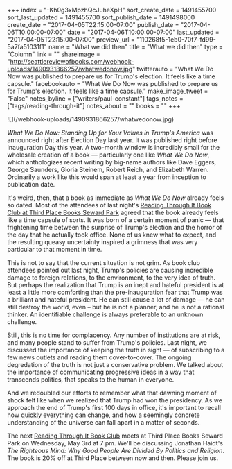 +++
index = "-Kh0g3xMpzhQcJuheXpH"
sort_create_date = 1491455700
sort_last_updated = 1491455700
sort_publish_date = 1491498000
create_date = "2017-04-05T22:15:00-07:00"
publish_date = "2017-04-06T10:00:00-07:00"
date = "2017-04-06T10:00:00-07:00"
last_updated = "2017-04-05T22:15:00-07:00"
preview_url = "110268f5-1eb0-70f7-fd99-5a7fa51031f1"
name = "What we did then"
title = "What we did then"
type = "Column"
link = ""
shareimage = "http://seattlereviewofbooks.com/webhook-uploads/1490931866257/whatwedonow.jpg"
twitterauto = "What We Do Now was published to prepare us for Trump's election. It feels like a time capsule."
facebookauto = "What We Do Now was published to prepare us for Trump's election. It feels like a time capsule."
make_image_tweet = "False"
notes_byline = ["writers/paul-constant"]
tags_notes = ["tags/reading-through-it"]
notes_about = ""
books = ""
+++
<p class="image-left">![](/webhook-uploads/1490931866257/whatwedonow.jpg)</p>

*What We Do Now: Standing Up for Your Values in Trump's America* was announced right after Election Day last year. It was published right before Inauguration Day this year. A two-month window is incredibly small for the wholesale creation of a book — particularly one like *What We Do Now*, which anthologizes recent writing by big-name authors like Dave Eggers, George Saunders, Gloria Steinem, Robert Reich, and Elizabeth Warren. Ordinarily a work like this would span at least a year from inception to publication date.

It's weird, then, that a book as immediate as *What We Do Now* already feels so dated. Most of the attendees of last night's [Reading Through It Book Club at Third Place Books Seward Park](https://www.facebook.com/groups/readingthroughit/) agreed that the book already feels like a time capsule of sorts. It was born of a certain moment of panic — that frightening time between the surprise of Trump's election and the horror of the day that he actually took office. None of us knew what to expect, and the resulting queasy uncertainty inspired a grimness that was very particular to that moment in time.

This is not to say that the current situation is not grim. As book club attendees pointed out last night, Trump's policies are causing incredible damage to foreign relations, to the environment, to the very idea of truth. But perhaps the realization that Trump is an inept and hateful president is at least a little more comforting than the pre-inauguration fear that Trump was a brilliant and hateful president. He can still cause a lot of damage — he can still destroy the world, even – but he is not a planner, and he is not a rational thinker. An identifiable challenge is always preferable to an unknown challenge.

Still, this is no time for complacency. Any number of institutions are at risk, and many people stand to suffer from Trump's policies. Last night, we discussed the importance of keeping the truth in sight — of subscribing to a few news outlets and reading them cover-to-cover. The ongoing degredation of the truth is not just a conservative problem. We talked about the importance of communicating progressive ideas in a way that transcends politics, that speaks to the human in everyone. 

And we redoubled our efforts to remember what that dawning moment of shock felt like when we realized that Trump had won the presidency. As we approach the end of Trump's first 100 days in office, it's important to recall how quickly everything can change, and how a seemingly concrete understanding of the universe can fall apart in a matter of seconds.

The next [Reading Through It Book Club](https://www.facebook.com/groups/readingthroughit/) meets at Third Place Books Seward Park on Wednesday, May 3rd at 7 pm. We'll be discussing Jonathan Haidt's *The Righteous Mind: Why Good People Are Divided By Politics and Religion*. The book is 20% off at Third Place between now and then. Please join us.




